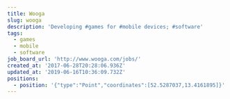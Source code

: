 ```yaml
---
title: Wooga
slug: wooga
description: 'Developing #games for #mobile devices; #software'
tags:
  - games
  - mobile
  - software
job_board_url: 'http://www.wooga.com/jobs/'
created_at: '2017-06-28T20:28:06.936Z'
updated_at: '2019-06-16T10:36:09.732Z'
positions:
  - position: '{"type":"Point","coordinates":[52.5287037,13.4161895]}'
---
```


